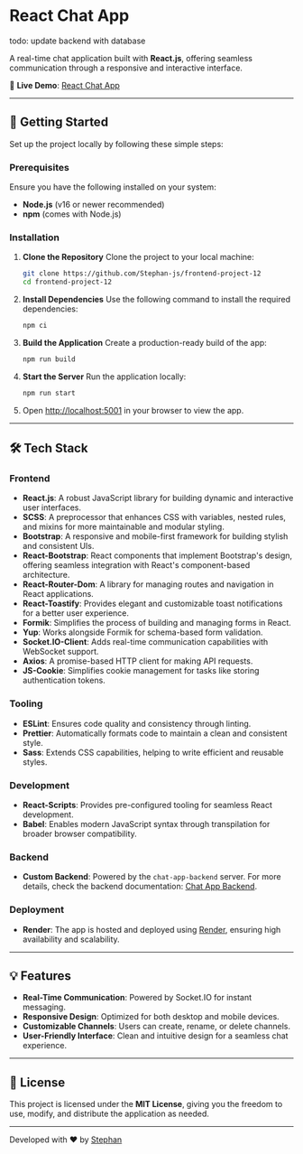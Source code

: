 # React Chat App

todo: update backend with database

A real-time chat application built with **React.js**, offering seamless communication through a responsive and interactive interface.

🔗 **Live Demo**: [React Chat App](https://frontend-project-12-dyva.onrender.com)

---

## 🚀 Getting Started

Set up the project locally by following these simple steps:

### Prerequisites

Ensure you have the following installed on your system:

- **Node.js** (v16 or newer recommended)
- **npm** (comes with Node.js)

### Installation

1. **Clone the Repository**
   Clone the project to your local machine:
   ```bash
   git clone https://github.com/Stephan-js/frontend-project-12
   cd frontend-project-12
   ```

2. **Install Dependencies**
   Use the following command to install the required dependencies:
   ```bash
   npm ci
   ```

3. **Build the Application**
   Create a production-ready build of the app:
   ```bash
   npm run build
   ```

4. **Start the Server**
   Run the application locally:
   ```bash
   npm run start
   ```

5. Open [http://localhost:5001](http://localhost:5001) in your browser to view the app.

---

## 🛠️ Tech Stack

### **Frontend**

- **React.js**: A robust JavaScript library for building dynamic and interactive user interfaces.
- **SCSS**: A preprocessor that enhances CSS with variables, nested rules, and mixins for more maintainable and modular styling.
- **Bootstrap**: A responsive and mobile-first framework for building stylish and consistent UIs.
- **React-Bootstrap**: React components that implement Bootstrap's design, offering seamless integration with React's component-based architecture.
- **React-Router-Dom**: A library for managing routes and navigation in React applications.
- **React-Toastify**: Provides elegant and customizable toast notifications for a better user experience.
- **Formik**: Simplifies the process of building and managing forms in React.
- **Yup**: Works alongside Formik for schema-based form validation.
- **Socket.IO-Client**: Adds real-time communication capabilities with WebSocket support.
- **Axios**: A promise-based HTTP client for making API requests.
- **JS-Cookie**: Simplifies cookie management for tasks like storing authentication tokens.

### **Tooling**

- **ESLint**: Ensures code quality and consistency through linting.
- **Prettier**: Automatically formats code to maintain a clean and consistent style.
- **Sass**: Extends CSS capabilities, helping to write efficient and reusable styles.

### **Development**

- **React-Scripts**: Provides pre-configured tooling for seamless React development.
- **Babel**: Enables modern JavaScript syntax through transpilation for broader browser compatibility.

### **Backend**
- **Custom Backend**: Powered by the `chat-app-backend` server. For more details, check the backend documentation: [Chat App Backend](https://github.com/Stephan-js/backend-project-12).

### **Deployment**
- **Render**: The app is hosted and deployed using [Render](https://render.com/), ensuring high availability and scalability.

---

## 💡 Features

- **Real-Time Communication**: Powered by Socket.IO for instant messaging.
- **Responsive Design**: Optimized for both desktop and mobile devices.
- **Customizable Channels**: Users can create, rename, or delete channels.
- **User-Friendly Interface**: Clean and intuitive design for a seamless chat experience.

---

## 📝 License

This project is licensed under the **MIT License**, giving you the freedom to use, modify, and distribute the application as needed.

---

Developed with ❤️ by [Stephan](https://github.com/Stephan-js)
